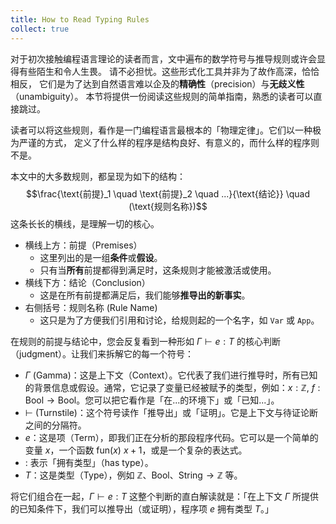 ```yaml
---
title: How to Read Typing Rules
collect: true
---
```


对于初次接触编程语言理论的读者而言，文中遍布的数学符号与推导规则或许会显得有些陌生和令人生畏。
请不必担忧。这些形式化工具并非为了故作高深，恰恰相反，
它们是为了达到自然语言难以企及的**精确性**（precision）与**无歧义性**（unambiguity）。
本节将提供一份阅读这些规则的简单指南，熟悉的读者可以直接跳过。

读者可以将这些规则，看作是一门编程语言最根本的「物理定律」。它们以一种极为严谨的方式，
定义了什么样的程序是结构良好、有意义的，而什么样的程序则不是。

本文中的大多数规则，都呈现为如下的结构：
$$\frac{\text{前提}_1 \quad \text{前提}_2 \quad ...}{\text{结论}} \quad (\text{规则名称})$$
这条长长的横线，是理解一切的核心。

- 横线上方：前提（Premises）
  - 这里列出的是一组**条件**或**假设**。
  - 只有当**所有**前提都得到满足时，这条规则才能被激活或使用。
- 横线下方：结论（Conclusion）
  - 这是在所有前提都满足后，我们能够**推导出的新事实**。
- 右侧括号：规则名称 (Rule Name)
  - 这只是为了方便我们引用和讨论，给规则起的一个名字，如 `Var` 或 `App`。

在规则的前提与结论中，您会反复看到一种形如 $\Gamma \vdash e : T$ 的核心判断（judgment）。让我们来拆解它的每一个符号：

- $\Gamma$ (Gamma)：这是上下文（Context）。它代表了我们进行推导时，所有已知的背景信息或假设。通常，它记录了变量已经被赋予的类型，例如：$x : \mathbb{Z},\ f : \mathrm{Bool} \to \mathrm{Bool}$。您可以把它看作是「在...的环境下」或「已知...」。
- $\vdash$ (Turnstile)：这个符号读作「推导出」或「证明」。它是上下文与待证论断之间的分隔符。
- $e$：这是项（Term），即我们正在分析的那段程序代码。它可以是一个简单的变量 $x$，一个函数 $\mathsf{fun}(x)\ x + 1$，或是一个复杂的表达式。
- $:$ 表示「拥有类型」（has type）。
- $T$：这是类型（Type），例如 $\mathbb{Z}$、$\mathrm{Bool}$、$\mathrm{String} \to \mathbb{Z}$ 等。

将它们组合在一起，$\Gamma \vdash e : T$ 这整个判断的直白解读就是：「在上下文 $\Gamma$ 所提供的已知条件下，我们可以推导出（或证明），程序项 $e$ 拥有类型 $T$。」
